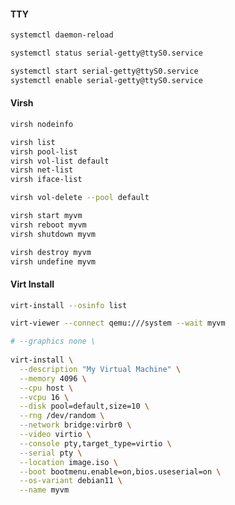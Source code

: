 #### TTY

```bash
systemctl daemon-reload

systemctl status serial-getty@ttyS0.service

systemctl start serial-getty@ttyS0.service
systemctl enable serial-getty@ttyS0.service
```

#### Virsh

```bash
virsh nodeinfo

```

```bash
virsh list
virsh pool-list
virsh vol-list default
virsh net-list
virsh iface-list
```

```bash
virsh vol-delete --pool default 
```

```bash
virsh start myvm
virsh reboot myvm
virsh shutdown myvm
```

```bash
virsh destroy myvm
virsh undefine myvm
```

#### Virt Install

```bash
virt-install --osinfo list
```

```bash
virt-viewer --connect qemu:///system --wait myvm
```

```bash
# --graphics none \
  
virt-install \
  --description "My Virtual Machine" \
  --memory 4096 \
  --cpu host \
  --vcpu 16 \
  --disk pool=default,size=10 \
  --rng /dev/random \
  --network bridge:virbr0 \
  --video virtio \
  --console pty,target_type=virtio \
  --serial pty \
  --location image.iso \
  --boot bootmenu.enable=on,bios.useserial=on \
  --os-variant debian11 \
  --name myvm
```
